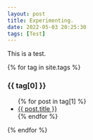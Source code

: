 ```yaml
---
layout: post
title: Experimenting.
date: 2022-05-03 20:25:30
tags: [Test]
---
```


This is a test.

{% for tag in site.tags %}
  <h3>{{ tag[0] }}</h3>
  <ul>
    {% for post in tag[1] %}
      <li><a href="{{ post.url }}">{{ post.title }}</a></li>
    {% endfor %}
  </ul>
{% endfor %}
